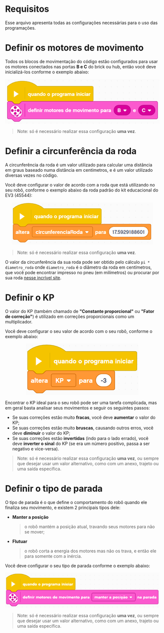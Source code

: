 # Requisitos
Esse arquivo apresenta todas as configurações necessárias para o uso das programações.

# Definir os motores de movimento
Todos os blocos de movimentação do código estão configurados para usar os motores conectados nas portas **B e C** do brick ou hub, então você deve inicializá-los conforme o exemplo abaixo:

<p align="center">
    <img src="./Assets/Requisitos/DefinirMotoresMovimento.png" alt="Como definir motores de movimento"></img>
</p>

> Note: só é necessário realizar essa configuração **uma vez**.

# Definir a circunferência da roda
A circunferência da roda é um valor utilizado para calcular uma distância em graus baseado numa distância em centímetros, e é um valor utilizado diversas vezes no código.

Você deve configurar o valor de acordo com a roda que está utilizando no seu robô, conforme o exemplo abaixo da roda padrão do kit educacional do EV3 (45544):

<p align="center">
    <img src="./Assets/Requisitos/DefinirCircunferenciaRoda.png" alt="Como definir a circunferência da roda"></img>
</p>

> Note: só é necessário realizar essa configuração **uma vez**.

O valor da circunferência da sua roda pode ser obtido pelo cálculo `pi * diametro_roda` onde `diametro_roda` é o diâmetro da roda em centímetros, que você pode encontrar impresso no pneu (em milímetros) ou procurar por sua roda [nesse incrível site](http://wheels.sariel.pl).

# Definir o KP
O valor do KP (também chamado de **"Constante proporcional"** ou **"Fator de correção"**) é utilizado em correções proporcionais como um multiplicador.

Você deve configurar o seu valor de acordo com o seu robô, conforme o exemplo abaixo:

<p align="center">
    <img src="./Assets/Requisitos/DefinirKP.png" alt="Como definir o KP"></img>
</p>

Encontrar o KP ideal para o seu robô pode ser uma tarefa complicada, mas em geral basta analisar seus movimentos e seguir os seguintes passos:

- Se suas correções estão muito **fracas**, você deve **aumentar** o valor do KP;
- Se suas correções estão muito **bruscas**, causando outros erros, você deve **diminuir** o valor do KP;
- Se suas correções estão **invertidas** (indo para o lado errado), você deve **inverter o sinal** do KP (se era um número positivo, passa a ser negativo e vice-versa).

> Note: só é necessário realizar essa configuração **uma vez**, ou sempre que desejar usar um valor alternativo, como com um anexo, trajeto ou uma saída específica.

# Definir o tipo de parada
O tipo de parada é o que define o comportamento do robô quando ele finaliza seu movimento, e existem 2 principais tipos dele:

- **Manter a posição**
    > o robô mantém a posição atual, travando seus motores para não se mover;
- **Flutuar**
    > o robô corta a energia dos motores mas não os trava, e então ele para somente com a inércia.

Você deve configurar o seu tipo de parada conforme o exemplo abaixo:

<p align="center">
    <img src="./Assets/Requisitos/DefinirTipoParada.png" alt="Como definir o tipo de parada"></img>
</p>

> Note: só é necessário realizar essa configuração **uma vez**, ou sempre que desejar usar um valor alternativo, como com um anexo, trajeto ou uma saída específica.

<!-- <p align="center">
    <img src="./Assets/Requisitos/" alt="Como "></img>
</p> -->
